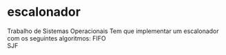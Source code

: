 escalonador
===========

Trabalho de Sistemas Operacionais  Tem que implementar um escalonador com os seguintes algoritmos: 
	FIFO 	
	SJF 	
	